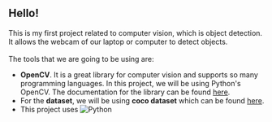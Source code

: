 ## Hello!

This is my first project related to computer vision, which is object detection. It allows the webcam of our laptop or computer to detect objects.\
\
The tools that we are going to be using are:
* **OpenCV**. It is a great library for computer vision and supports so many programming languages. In this project, we will be using Python's OpenCV. The documentation for the library can be found [here](https://docs.opencv.org/4.5.2/d6/d00/tutorial_py_root.html).
* For the **dataset**, we will be using **coco dataset** which can be found [here](https://cocodataset.org/#home).
* This project uses ![Python](https://img.shields.io/badge/-Python-05122A?style=flat&logo=python)